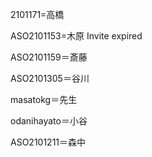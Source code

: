 

2101171=高橋



ASO2101153=木原
Invite expired


ASO2101159＝斎藤


ASO2101305＝谷川



masatokg＝先生


odanihayato＝小谷

ASO2101211＝森中
